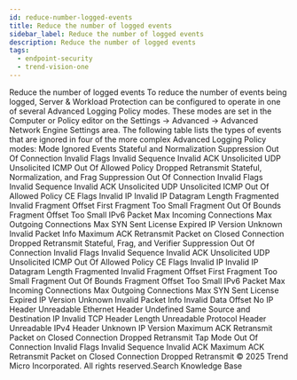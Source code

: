 ```yaml
---
id: reduce-number-logged-events
title: Reduce the number of logged events
sidebar_label: Reduce the number of logged events
description: Reduce the number of logged events
tags:
  - endpoint-security
  - trend-vision-one
---
```


 Reduce the number of logged events To reduce the number of events being logged, Server & Workload Protection can be configured to operate in one of several Advanced Logging Policy modes. These modes are set in the Computer or Policy editor on the Settings → Advanced → Advanced Network Engine Settings area. The following table lists the types of events that are ignored in four of the more complex Advanced Logging Policy modes: Mode Ignored Events Stateful and Normalization Suppression Out Of Connection Invalid Flags Invalid Sequence Invalid ACK Unsolicited UDP Unsolicited ICMP Out Of Allowed Policy Dropped Retransmit Stateful, Normalization, and Frag Suppression Out Of Connection Invalid Flags Invalid Sequence Invalid ACK Unsolicited UDP Unsolicited ICMP Out Of Allowed Policy CE Flags Invalid IP Invalid IP Datagram Length Fragmented Invalid Fragment Offset First Fragment Too Small Fragment Out Of Bounds Fragment Offset Too Small IPv6 Packet Max Incoming Connections Max Outgoing Connections Max SYN Sent License Expired IP Version Unknown Invalid Packet Info Maximum ACK Retransmit Packet on Closed Connection Dropped Retransmit Stateful, Frag, and Verifier Suppression Out Of Connection Invalid Flags Invalid Sequence Invalid ACK Unsolicited UDP Unsolicited ICMP Out Of Allowed Policy CE Flags Invalid IP Invalid IP Datagram Length Fragmented Invalid Fragment Offset First Fragment Too Small Fragment Out Of Bounds Fragment Offset Too Small IPv6 Packet Max Incoming Connections Max Outgoing Connections Max SYN Sent License Expired IP Version Unknown Invalid Packet Info Invalid Data Offset No IP Header Unreadable Ethernet Header Undefined Same Source and Destination IP Invalid TCP Header Length Unreadable Protocol Header Unreadable IPv4 Header Unknown IP Version Maximum ACK Retransmit Packet on Closed Connection Dropped Retransmit Tap Mode Out Of Connection Invalid Flags Invalid Sequence Invalid ACK Maximum ACK Retransmit Packet on Closed Connection Dropped Retransmit © 2025 Trend Micro Incorporated. All rights reserved.Search Knowledge Base